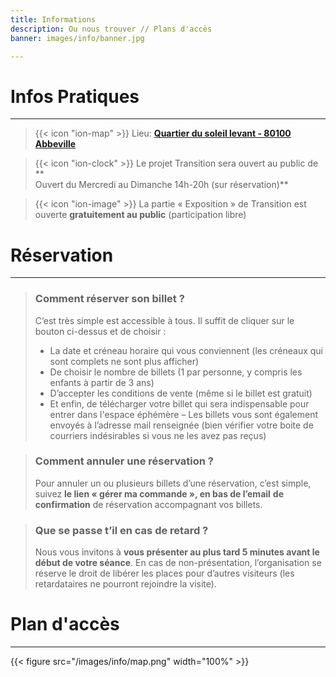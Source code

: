 ```yaml
---
title: Informations
description: Ou nous trouver // Plans d'accès
banner: images/info/banner.jpg

---
```

# Infos Pratiques

***

> {{< icon "ion-map" >}} Lieu: [**Quartier du soleil levant - 80100 Abbeville**](https://www.google.com/maps/place/Rue+des+Tilleuls,+80100+Abbeville/@50.1080852,1.8526973,17z/data=!4m5!3m4!1s0x47dd8ced60d85ddf:0xde677403fb290e85!8m2!3d50.108216!4d1.854886)

> {{< icon "ion-clock" >}} Le projet Transition sera ouvert au public de **  
> Ouvert du Mercredi au Dimanche 14h-20h (sur réservation)**

> {{< icon "ion-image" >}} La partie « Exposition » de Transition est ouverte **gratuitement au public** (participation libre)

# Réservation

***

> ### **Comment réserver son billet ?**
>
> C’est très simple est accessible à tous. Il suffit de cliquer sur le bouton ci-dessus et de choisir :
>
> * La date et créneau horaire qui vous conviennent (les créneaux qui sont complets ne sont plus afficher)
> * De choisir le nombre de billets (1 par personne, y compris les enfants à partir de 3 ans) 
> * D’accepter les conditions de vente (même si le billet est gratuit)
> * Et enfin, de télécharger votre billet qui sera indispensable pour entrer dans l'espace éphémère – Les billets vous sont également envoyés à l’adresse mail renseignée (bien vérifier votre boite de courriers indésirables si vous ne les avez pas reçus)

> ### **Comment annuler une réservation ?**
>
> Pour annuler un ou plusieurs billets d’une réservation, c’est simple, suivez **le lien « gérer ma commande », en bas de l’email** **de confirmation** de réservation accompagnant vos billets.

> ### **Que se passe t’il en cas de retard ?**
>
> Nous vous invitons à **vous présenter au plus tard 5 minutes avant le début de votre séance**. En cas de non-présentation, l’organisation se réserve le droit de libérer les places pour d’autres visiteurs (les retardataires ne pourront rejoindre la visite).

# Plan d'accès

***

{{< figure src="/images/info/map.png" width="100%" >}}
